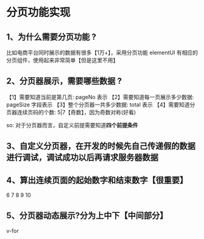 # 分页功能实现

## 1、为什么需要分页功能 ?

比如电商平台同时展示的数据有很多【1万+】，采用分页功能
elementUI 有相应的分页组件，使用起来非常简单【但是这里不用】

## 2、分页器展示，需要哪些数据 ?

【1】需要知道当前是第几页: pageNo 表示
【2】需要知道每一页展示多少数据: pageSize 字段表示
【3】整个分页器一共多少数据: total 表示
【4】需要知道分页器连续页码的个数: 5|7【奇数】，因为奇数对称(好看)

so: 对于分页器而言，自定义前提需要知道**四个前提条件**

## 3、自定义分页器，在开发的时候先自己传递假的数据进行调试，调试成功以后再请求服务器数据

## 4、算出连续页面的起始数字和结束数字【很重要】

6 7 8 9 10

## 5、分页器动态展示?分为上中下【中间部分】

v-for 


